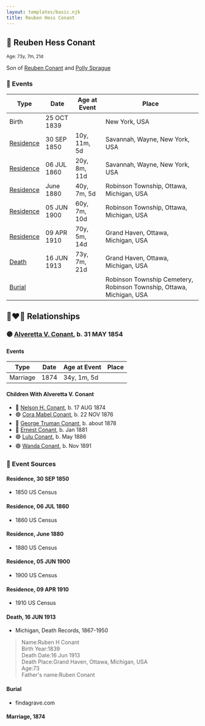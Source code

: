 ```yaml
---
layout: templates/basic.njk
title: Reuben Hess Conant
---
```

## 🔵 Reuben Hess Conant
<small>Age: 73y, 7m, 21d</small>

Son of [Reuben Conant](/people/7/72221832) and [Polly Sprague](/people/5/53927626)

### 📆 Events

Type | Date | Age at Event | Place
------ | ------ | ------ | ------
Birth | 25 OCT 1839 |  | New York, USA
[Residence](#event-event-0) | 30 SEP 1850 | 10y, 11m, 5d | Savannah, Wayne, New York, USA
[Residence](#event-event-1) | 06 JUL 1860 | 20y, 8m, 11d | Savannah, Wayne, New York, USA
[Residence](#event-event-2) | June 1880 | 40y, 7m, 5d | Robinson Township, Ottawa, Michigan, USA
[Residence](#event-event-3) | 05 JUN 1900 | 60y, 7m, 10d | Robinson Township, Ottawa, Michigan, USA
[Residence](#event-event-4) | 09 APR 1910 | 70y, 5m, 14d | Grand Haven, Ottawa, Michigan, USA
[Death](#event-event-8) | 16 JUN 1913 | 73y, 7m, 21d | Grand Haven, Ottawa, Michigan, USA
[Burial](#event-event-9) |  |  | Robinson Township Cemetery, Robinson Township, Ottawa, Michigan, USA

## 👩‍❤️‍👨 Relationships

### 🟣 [Alveretta V. Conant](/people/6/60109856), b. 31 MAY 1854

#### Events

Type | Date | Age at Event | Place
------ | ------ | ------ | ------
Marriage | 1874 | 34y, 1m, 5d |
#### Children With Alveretta V. Conant
* 🔵 [Nelson H. Conant](/people/9/90473988), b. 17 AUG 1874
* 🟣 [Cora Mabel Conant](/people/7/75623980), b. 22 NOV 1876
* 🔵 [George Truman Conant](/people/5/50624075), b. about 1878
* 🔵 [Ernest Conant](/people/4/4994264), b. Jan 1881
* 🟣 [Lulu Conant](/people/6/66371832), b. May 1886
* 🟣 [Wanda Conant](/people/3/3340870), b. Nov 1891
### 📰 Event Sources

#### <a id="event-event-0"></a> Residence, 30 SEP 1850
* 1850 US Census

#### <a id="event-event-1"></a> Residence, 06 JUL 1860
* 1860 US Census

#### <a id="event-event-2"></a> Residence, June 1880
* 1880 US Census

#### <a id="event-event-3"></a> Residence, 05 JUN 1900
* 1900 US Census

#### <a id="event-event-4"></a> Residence, 09 APR 1910
* 1910 US Census

#### <a id="event-event-8"></a> Death, 16 JUN 1913
* Michigan, Death Records, 1867-1950
>   
  > Name:Ruben H Conant  
  > Birth Year:1839  
  > Death Date:16 Jun 1913  
  > Death Place:Grand Haven, Ottawa, Michigan, USA  
  > Age:73  
  > Father's name:Ruben Conant

#### <a id="event-event-9"></a> Burial
* findagrave.com

#### <a id="event-family-0-event-0"></a> Marriage, 1874